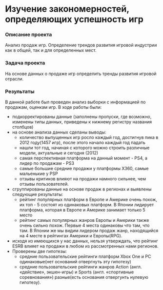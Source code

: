 # Изучение закономерностей, определяющих успешность игр

### Описание проекта
Анализ продаж игр. Определение трендов развития игровой индустрии как в общей, так и для определенных мест.

### Задача проекта
На основе данных о продаже игр определить тренды развития игровой отрасли.

### Результаты
В данной работе был проведен анализ выборки с информацией по продажам, оценкам игр. В ходе работы были:

- подкорректированы данные (заполнены пропуски, где возможно, изменены типы данных, приведены к нижнему регистру названия столбцов)
- на основе анализа данных сделаны выводы:
  - количество выпущенных игр росло каждый год, достигнув пика в 2012 году(1457 игр), после этого начало каждый год падать
  - нашли тот год, начиная с которого можно строить различные модели, актуальные и сегодня (2012)
  - самая перспективная платформа на данный момент - PS4, а лидер по продажам - PS3
  - самые большие средние продажи у платформы X360, самые мальенькие у PSP
  - отзывы критиков влияют на продажи намного сильнее, чем отзывы пользователей.
- сгруппированы данные на основе продаж в регионах и выявлены следующие результаты:
  - рейтинг популярных платформ в Европе и Америке очень похож, их топ - 5 состоят из одинаковых платформ. В Японии лидирует платформа, которая в Европе и Америке занимает только 5 место
  - рейтинг самых популярных жанров Европы и Америки также очень сильно похож. Первые 4 места одинаковы что там, что там. В Японии же мы видим лидером продаж жанр, находящийся на 4 месте в рейтингах Америки и Европы(RPG).
- исходя из имеющихся у нас данных, нельзя утверждать, что рейтинг ESRB влияет на продажи в любом из рассмотренных нами регионов.
- Проверены две гипотезы:
  - средние пользовательские рейтинги платформ Xbox One и PC одинаковые(нет оснований отвергнуть эту гипотезу)
  - средние пользовательские рейтинги жанров Action (англ. «действие», экшен-игры) и Sports (англ. «спортивные соревнования») разные(есть основания отвергунть нулевую гипотезу).
